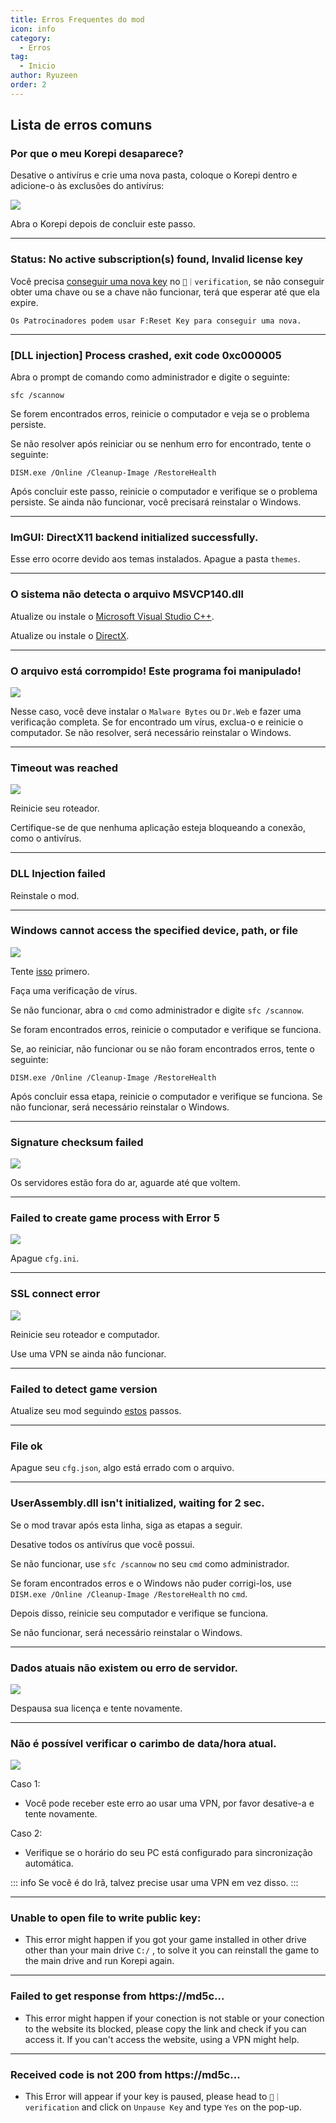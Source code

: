 ```yaml
---
title: Erros Frequentes do mod
icon: info
category:
  - Erros
tag:
  - Inicio
author: Ryuzeen
order: 2
---
```


## Lista de erros comuns

### Por que o meu Korepi desaparece?

Desative o antivírus e crie uma nova pasta, coloque o Korepi dentro e adicione-o às exclusões do antivírus:

![](/assets/images/docs/202312/virus.png)

Abra o Korepi depois de concluir este passo.

---
### Status: No active subscription(s) found, Invalid license key

Você precisa [conseguir uma nova key](../guide/getkey.md) no `⁠🔐｜verification`, se não conseguir obter uma chave ou se a chave não funcionar, terá que esperar até que ela expire.

`Os Patrocinadores podem usar F:Reset Key para conseguir uma nova.`

---
### [DLL injection]  Process crashed, exit code 0xc000005

Abra o prompt de comando como administrador e digite o seguinte:

`sfc /scannow`

Se forem encontrados erros, reinicie o computador e veja se o problema persiste.

Se não resolver após reiniciar ou se nenhum erro for encontrado, tente o seguinte:

`DISM.exe /Online /Cleanup-Image /RestoreHealth`

Após concluir este passo, reinicie o computador e verifique se o problema persiste. Se ainda não funcionar, você precisará reinstalar o Windows.

---
### ImGUI: DirectX11 backend initialized successfully.

Esse erro ocorre devido aos temas instalados. Apague a pasta `themes`.

---
### O sistema não detecta o arquivo MSVCP140.dll

Atualize ou instale o [Microsoft Visual Studio C++](https://learn.microsoft.com/en-us/cpp/windows/latest-supported-vc-redist?view=msvc-170#visual-studio-2015-2017-2019-and-2022).

Atualize ou instale o [DirectX](https://www.microsoft.com/en-us/download/details.aspx?id=35).

---
### O arquivo está corrompido! Este programa foi manipulado!

![](/assets/images/docs/202312/virus2.png)

Nesse caso, você deve instalar o `Malware Bytes` ou `Dr.Web` e fazer uma verificação completa. Se for encontrado um vírus, exclua-o e reinicie o computador. Se não resolver, será necessário reinstalar o Windows.

---
### Timeout was reached

![](/assets/images/docs/202312/error1.png)

Reinicie seu roteador.

Certifique-se de que nenhuma aplicação esteja bloqueando a conexão, como o antivírus.

---
### DLL Injection failed

Reinstale o mod.

---
### Windows cannot access the specified device, path, or file

![](/assets/images/docs/202312/error2.png)

Tente [isso](https://www.minitool.com/es/respaldar-datos/windows-no-tiene-acceso-al-dispositivo-especificado.html) primero.

Faça uma verificação de vírus.

Se não funcionar, abra o `cmd` como administrador e digite `sfc /scannow`.

Se foram encontrados erros, reinicie o computador e verifique se funciona.

Se, ao reiniciar, não funcionar ou se não foram encontrados erros, tente o seguinte:

`DISM.exe /Online /Cleanup-Image /RestoreHealth`

Após concluir essa etapa, reinicie o computador e verifique se funciona. Se não funcionar, será necessário reinstalar o Windows.

---
### Signature checksum failed

![](/assets/images/docs/202312/checksum.png)

Os servidores estão fora do ar, aguarde até que voltem.

---
### Failed to create game process with Error 5

![](/assets/images/docs/202312/error3.png)

Apague `cfg.ini`.

---
### SSL connect error

![](/assets/images/docs/202312/error4.png)

Reinicie seu roteador e computador.

Use uma VPN se ainda não funcionar.

---
### Failed to detect game version

Atualize seu mod seguindo [estos](../start/download.md) passos.

---
### File ok

Apague seu  `cfg.json`, algo está errado com o arquivo.

---
### UserAssembly.dll isn't initialized, waiting for 2 sec.

Se o mod travar após esta linha, siga as etapas a seguir.

Desative todos os antivírus que você possui.

Se não funcionar, use `sfc /scannow` no seu `cmd` como administrador.

Se foram encontrados erros e o Windows não puder corrigi-los, use `DISM.exe /Online /Cleanup-Image /RestoreHealth` no `cmd`.

Depois disso, reinicie seu computador e verifique se funciona.

Se não funcionar, será necessário reinstalar o Windows.

---
### Dados atuais não existem ou erro de servidor.

![](/assets/images/docs/202312/error.png)

Despausa sua licença e tente novamente.

---
### Não é possível verificar o carimbo de data/hora atual.

![](/assets/images/docs/202402/timestamp.png)

Caso 1:
- Você pode receber este erro ao usar uma VPN, por favor desative-a e tente novamente.

Caso 2:
- Verifique se o horário do seu PC está configurado para sincronização automática.

::: info Se você é do Irã, talvez precise usar uma VPN em vez disso.
:::

---
### Unable to open file to write public key:

- This error might happen if you got your game installed in other drive other than your main drive `C:/` , to solve it you can reinstall the game to the main drive and run Korepi again.

---
### Failed to get response from https://md5c...

- This error might happen if your conection is not stable or your conection to the website its blocked, please copy the link and check if you can access it. If you can't access the website, using a VPN might help.

---
### Received code is not 200 from https://md5c...

- This Error will appear if your key is paused, please head to `🔐｜verification` and click on `Unpause Key` and type `Yes` on the pop-up.
